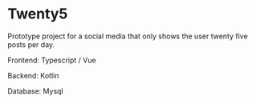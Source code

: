 # Twenty5
Prototype project for a social media that only shows the user twenty five posts per day.

Frontend: Typescript / Vue

Backend: Kotlin

Database: Mysql
